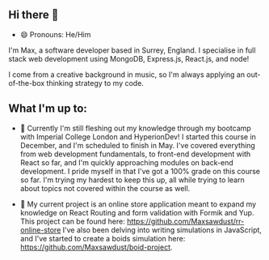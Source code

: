 ## Hi there 👋

- 😄 Pronouns: He/Him

I'm Max, a software developer based in Surrey, England.
I specialise in full stack web development using MongoDB, Express.js, React.js, and node!

I come from a creative background in music, so I'm always applying an out-of-the-box thinking strategy to my code.

## What I'm up to:

- 🌱 Currently I'm still fleshing out my knowledge through my bootcamp with Imperial College London and HyperionDev!
  I started this course in December, and I'm scheduled to finish in May.
  I've covered everything from web development fundamentals, to front-end development with React so far, and I'm quickly approaching modules on back-end development.
  I pride myself in that I've got a 100% grade on this course so far. I'm trying my hardest to keep this up, all while trying to learn about topics not covered within the course as well.

- 🔭  My current project is an online store application meant to expand my knowledge on React Routing and form validation with Formik and Yup.
  This project can be found here: https://github.com/Maxsawdust/rr-online-store
  I've also been delving into writing simulations in JavaScript, and I've started to create a boids simulation here: https://github.com/Maxsawdust/boid-project.
  
<!--
**Maxsawdust/Maxsawdust** is a ✨ _special_ ✨ repository because its `README.md` (this file) appears on your GitHub profile.

Here are some ideas to get you started:

- 👯 I’m looking to collaborate on ...
- 🤔 I’m looking for help with ...
- 💬 Ask me about ...
- 📫 How to reach me: ...
- ⚡ Fun fact: ...
-->
